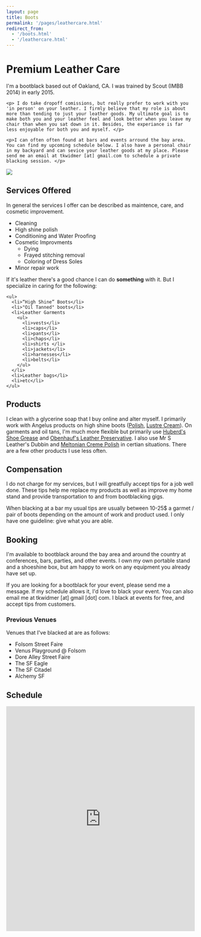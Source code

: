 ```yaml
---
layout: page
title: Boots
permalink: '/pages/leathercare.html'
redirect_from:
  - '/boots.html'
  - '/leathercare.html'
---
```



<div class="row">
  <div class="col-xs-12">
    <h1> Premium Leather Care </h1>
  </div>
  <div class='col-sm-6'>
    <p> I'm a bootblack based out of Oakland, CA. I was trained by Scout (IMBB 2014) in early 2015. </p>

    <p> I do take dropoff comissions, but really prefer to work with you 'in person' on your leather. I firmly believe that my role is about more than tending to just your leather goods. My ultimate goal is to make both you and your leather feel and look better when you leave my chair than when you sat down in it. Besides, the experiance is far less enjoyable for both you and myself. </p>

    <p>I can often often found at bars and events arround the bay area. You can find my upcoming schedule below. I also have a personal chair in my backyard and can sevice your leather goods at my place. Please send me an email at tkwidmer [at] gmail.com to schedule a private blacking session. </p>
  </div>

  <div class="col-sm-6">
    <img src="https://40.media.tumblr.com/769ebe3b7532b3b2bb2a991b7c90c03d/tumblr_nxftryODPr1qz7dx8o1_1280.jpg" class="img-responsive">
  </div>
</div>

<div class="clearfix"> </div>

<div class="row">
  <div class="col-xs-12">
    <h2> Services Offered </h2>
  </div>

  <div class="col-sm-6">
    <p> In general the services I offer can be described as maintence, care, and cosmetic improvement. </p>
    <ul>
      <li>Cleaning</li>
      <li>High shine polish</li>
      <li>Conditioning and Water Proofing</li>
      <li>Cosmetic Improvments
        <ul>
          <li>Dying</li>
          <li>Frayed stitching removal</li>
          <li>Coloring of Dress Soles</li>
        </ul>
      </li>
      <li>Minor repair work</li>
    </ul>
  </div>

  <div class="col-sm-6">
    <p> If it's leather there's a good chance I can do <b>something</b> with it. But I specialize in caring for the following: </p>

    <ul>
      <li>“High Shine” Boots</li>
      <li>"Oil Tanned" boots</li>
      <li>Leather Garments
        <ul>
          <li>vests</li>
          <li>caps</li>
          <li>pants</li>
          <li>chaps</li>
          <li>shirts </li>
          <li>jackets</li>
          <li>harnesses</li>
          <li>belts</li>
        </ul>
      </li>
      <li>Leather bags</li>
      <li>etc</li>
    </ul>
  </div>
</div>

## Products

I clean with a glycerine soap that I buy online and alter myself. I primarily work with Angelus products on high shine boots ([Polish](http://angelusdirect.com/collections/shoe-polish/products/angelus-black-shoe-wax), [Lustre Cream](http://angelusdirect.com/collections/conditioners/products/lustre-cream-3-oz)). On garments and oil tans, I'm much more flexible but primarily use [Huberd's Shoe Grease](http://www.huberds.com/shoe-grease.html) and [Obenhauf's Leather Preservative](http://www.obenaufs.com/Heavy-Duty-LP-8-oz-p/heavy-duty-lp-8.htm). I also use Mr S Leather's Dubbin and [Meltonian Creme Polish](http://www.cedarshoetree.com/meltonian-cream-1oz-p-28.html) in certian situations. There are a few other products I use less often.

## Compensation

I do not charge for my services, but I will greatfully accept tips for a job well done. These tips help me replace my products as well as improve my home stand and provide transportation to and from bootblacking gigs.

When blacking at a bar my usual tips are usually between 10-25$ a garmet / pair of boots depending on the amount of work and product used. I only have one guideline: give what you are able.

## Booking

I'm available to bootblack around the bay area and around the country at conferences, bars, parties, and other events. I own my own portable stand and a shoeshine box, but am happy to work on any equipment you already have set up.

If you are looking for a bootblack for your event, please send me a message. If my schedule allows it, I'd love to black your event. You can also email me at tkwidmer [at] gmail [dot] com. I black at events for free, and accept tips from customers.

### Previous Venues

Venues that I've blacked at are as follows:

  * Folsom Street Faire
  * Venus Playground @ Folsom
  * Dore Alley Street Faire
  * The SF Eagle
  * The SF Citadel
  * Alchemy SF

## Schedule

<div class="row fspace1">
  <div class="col-xs-12">
    <iframe src="https://calendar.google.com/calendar/embed?src=qfped4ivt9vajbhdp4b59lkj8g%40group.calendar.google.com&ctz=America/Los_Angeles" style="border: 0" width="100%" height="600px" frameborder="0" scrolling="no"></iframe>
  </div>
</div>

